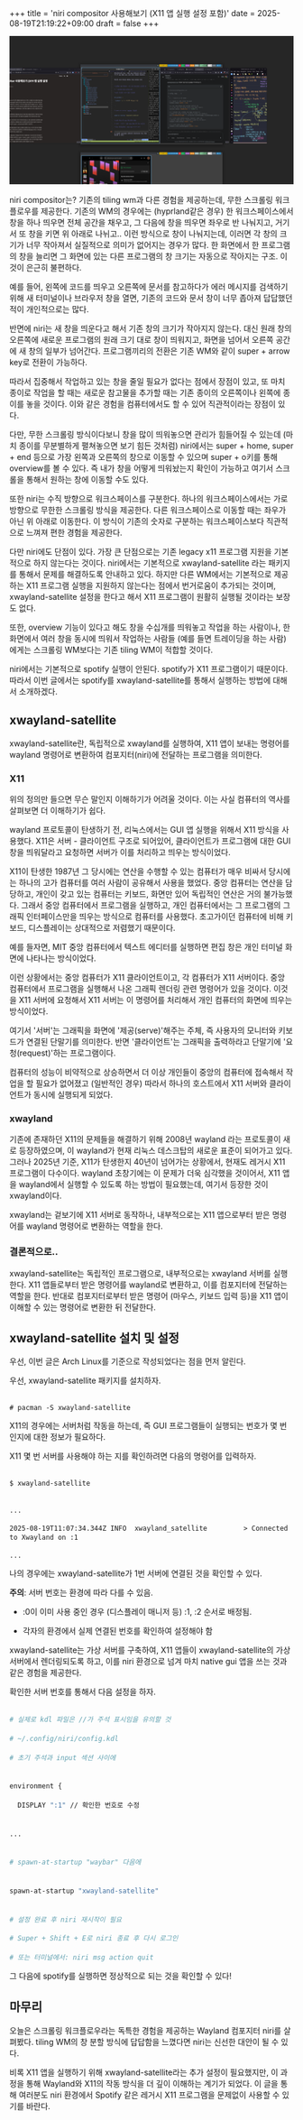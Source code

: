 +++
title = 'niri compositor 사용해보기 (X11 앱 실행 설정 포함)'
date = 2025-08-19T21:19:22+09:00
draft = false
+++

![niri의 overview 기능을 실행한 모습이다.](featured.png)

niri compositor는? 기존의 tiling wm과 다른 경험을 제공하는데, 무한 스크롤링 워크 플로우를 제공한다. 기존의 WM의 경우에는 (hyprland같은 경우) 한 워크스페이스에서 창을 하나 띄우면 전체 공간을 채우고, 그 다음에 창을 띄우면 좌우로 반 나눠지고, 거기서 또 창을 키면 위 아래로 나뉘고.. 이런 방식으로 창이 나눠지는데, 이러면 각 창의 크기가 너무 작아져서 실질적으로 의미가 없어지는 경우가 많다. 한 화면에서 한 프로그램의 창을 늘리면 그 화면에 있는 다른 프로그램의 창 크기는 자동으로 작아지는 구조. 이것이 은근히 불편하다.


예를 들어, 왼쪽에 코드를 띄우고 오른쪽에 문서를 참고하다가 에러 메시지를 검색하기 위해 새 터미널이나 브라우저 창을 열면, 기존의 코드와 문서 창이 너무 좁아져 답답했던 적이 개인적으로는 많다.


반면에 niri는 새 창을 띄운다고 해서 기존 창의 크기가 작아지지 않는다. 대신 원래 창의 오른쪽에 새로운 프로그램의 원래 크기 대로 창이 띄워지고, 화면을 넘어서 오른쪽 공간에 새 창의 일부가 넘어간다. 프로그램끼리의 전환은 기존 WM와 같이 super + arrow key로 전환이 가능하다. 


따라서 집중해서 작업하고 있는 창을 줄일 필요가 없다는 점에서 장점이 있고, 또 마치 종이로 작업을 할 때는 새로운 참고물을 추가할 때는 기존 종이의 오른쪽이나 왼쪽에 종이를 놓을 것이다. 이와 같은 경험을 컴퓨터에서도 할 수 있어 직관적이라는 장점이 있다. 


다만, 무한 스크롤링 방식이다보니 창을 많이 띄워놓으면 관리가 힘들어질 수 있는데 (마치 종이를 무분별하게 펼쳐놓으면 보기 힘든 것처럼) niri에서는 super + home, super + end 등으로 가장 왼쪽과 오른쪽의 창으로 이동할 수 있으며 super + o키를 통해 overview를 볼 수 있다. 즉 내가 창을 어떻게 띄워놨는지 확인이 가능하고 여기서 스크롤을 통해서 원하는 창에 이동할 수도 있다.


또한 niri는 수직 방향으로 워크스페이스를 구분한다. 하나의 워크스페이스에서는 가로 방향으로 무한한 스크롤링 방식을 제공한다. 다른 워크스페이스로 이동할 때는 좌우가 아닌 위 아래로 이동한다. 이 방식이 기존의 숫자로 구분하는 워크스페이스보다 직관적으로 느껴져 편한 경험을 제공한다. 


다만 niri에도 단점이 있다. 가장 큰 단점으로는 기존 legacy x11 프로그램 지원을 기본적으로 하지 않는다는 것이다. niri에서는 기본적으로 xwayland-satellite 라는 패키지를 통해서 문제를 해결하도록 안내하고 있다. 하지만 다른 WM에서는 기본적으로 제공하는 X11 프로그램 실행을 지원하지 않는다는 점에서 번거로움이 추가되는 것이며, xwayland-satellite 설정을 한다고 해서 X11 프로그램이 원활히 실행될 것이라는 보장도 없다. 


또한, overview 기능이 있다고 해도 창을 수십개를 띄워놓고 작업을 하는 사람이나, 한 화면에서 여러 창을 동시에 띄워서 작업하는 사람들 (예를 들면 트레이딩을 하는 사람) 에게는 스크롤링 WM보다는 기존 tiling WM이 적합할 것이다.


niri에서는 기본적으로 spotify 실행이 안된다. spotify가 X11 프로그램이기 때문이다. 따라서 이번 글에서는 spotify를 xwayland-satellite를 통해서 실행하는 방법에 대해서 소개하겠다.


## xwayland-satellite


xwayland-satellite란, 독립적으로 xwayland를 실행하여, X11 앱이 보내는 명령어를 wayland 명령어로 변환하여 컴포지터(niri)에 전달하는 프로그램을 의미한다.


### X11


위의 정의만 들으면 무슨 말인지 이해하기가 어려울 것이다. 이는 사실 컴퓨터의 역사를 살펴보면 더 이해하기가 쉽다.


wayland 프로토콜이 탄생하기 전, 리눅스에서는 GUI 앱 실행을 위해서 X11 방식을 사용했다. X11은 서버 - 클라이언트 구조로 되어있어, 클라이언트가 프로그램에 대한 GUI 창을 띄워달라고 요청하면 서버가 이를 처리하고 띄우는 방식이었다.


X11이 탄생한 1987년 그 당시에는 연산을 수행할 수 있는 컴퓨터가 매우 비싸서 당시에는 하나의 고가 컴퓨터를 여러 사람이 공유해서 사용을 했었다. 중앙 컴퓨터는 연산을 담당하고, 개인이 갖고 있는 컴퓨터는 키보드, 화면만 있어 독립적인 연산은 거의 불가능했다. 그래서 중앙 컴퓨터에서 프로그램을 실행하고, 개인 컴퓨터에서는 그 프로그램의 그래픽 인터페이스만을 띄우는 방식으로 컴퓨터를 사용했다. 초고가이던 컴퓨터에 비해 키보드, 디스플레이는 상대적으로 저렴했기 때문이다.


예를 들자면, MIT 중앙 컴퓨터에서 텍스트 에디터를 실행하면 편집 창은 개인 터미널 화면에 나타나는 방식이었다.


이런 상황에서는 중앙 컴퓨터가 X11 클라이언트이고, 각 컴퓨터가 X11 서버이다. 중앙 컴퓨터에서 프로그램을 실행해서 나온 그래픽 렌더링 관련 명령어가 있을 것이다. 이것을 X11 서버에 요청해서 X11 서버는 이 명령어를 처리해서 개인 컴퓨터의 화면에 띄우는 방식이었다.


여기서 '서버'는 그래픽을 화면에 '제공(serve)'해주는 주체, 즉 사용자의 모니터와 키보드가 연결된 단말기를 의미한다. 반면 '클라이언트'는 그래픽을 출력하라고 단말기에 '요청(request)'하는 프로그램이다.


컴퓨터의 성능이 비약적으로 상승하면서 더 이상 개인들이 중앙의 컴퓨터에 접속해서 작업을 할 필요가 없어졌고 (일반적인 경우) 따라서 하나의 호스트에서 X11 서버와 클라이언트가 동시에 실행되게 되었다. 


### xwayland


기존에 존재하던 X11의 문제들을 해결하기 위해 2008년  wayland 라는 프로토콜이 새로 등장하였으며, 이 wayland가 현재 리눅스 데스크탑의 새로운 표준이 되어가고 있다. 그러나 2025년 기준, X11가 탄생한지 40년이 넘어가는 상황에서, 현재도 레거시 X11 프로그램이 다수이다. wayland 초창기에는 이 문제가 더욱 심각했을 것이어서, X11 앱을 wayland에서 실행할 수 있도록 하는 방법이 필요했는데, 여기서 등장한 것이 xwayland이다. 


xwayland는 겉보기에 X11 서버로 동작하나, 내부적으로는 X11 앱으로부터 받은 명령어를 wayland 명령어로 변환하는 역할을 한다. 


### 결론적으로.. 


xwayland-satellite는 독립적인 프로그램으로, 내부적으로는 xwayland 서버를 실행한다. X11 앱들로부터 받은 명령어를 wayland로 변환하고, 이를 컴포지터에 전달하는 역할을 한다. 반대로 컴포지터로부터 받은 명령어 (마우스, 키보드 입력 등)을 X11 앱이 이해할 수 있는 명령어로 변환한 뒤 전달한다.


## xwayland-satellite 설치 및 설정


우선, 이번 글은 Arch Linux를 기준으로 작성되었다는 점을 먼저 알린다.


우선, xwayland-satellite 패키지를 설치하자. 


```console

# pacman -S xwayland-satellite

```


X11의 경우에는 서버처럼 작동을 하는데, 즉 GUI 프로그램들이 실행되는 번호가 몇 번인지에 대한 정보가 필요하다.


X11 몇 번 서버를 사용해야 하는 지를 확인하려면 다음의 명령어를 입력하자.


```console

$ xwayland-satellite


...

2025-08-19T11:07:34.344Z INFO  xwayland_satellite         > Connected to Xwayland on :1

...

```


나의 경우에는 xwayland-satellite가 1번 서버에 연결된 것을 확인할 수 있다.


**주의**: 서버 번호는 환경에 따라 다를 수 있음.

- :0이 이미 사용 중인 경우 (디스플레이 매니저 등) :1, :2 순서로 배정됨.

- 각자의 환경에서 실제 연결된 번호를 확인하여 설정해야 함


xwayland-satellite는 가상 서버를 구축하여, X11 앱들이 xwayland-satellite의 가상서버에서 렌더링되도록 하고, 이를 niri 환경으로 넘겨 마치 native gui 앱을 쓰는 것과 같은 경험을 제공한다.


확인한 서버 번호를 통해서 다음 설정을 하자.


```bash

# 실제로 kdl 파일은 //가 주석 표시임을 유의할 것

# ~/.config/niri/config.kdl

# 초기 주석과 input 섹션 사이에 


environment {

  DISPLAY ":1" // 확인한 번호로 수정


...


# spawn-at-startup "waybar" 다음에


spawn-at-startup "xwayland-satellite"


# 설정 완료 후 niri 재시작이 필요

# Super + Shift + E로 niri 종료 후 다시 로그인

# 또는 터미널에서: niri msg action quit

```


그 다음에 spotify를 실행하면 정상적으로 되는 것을 확인할 수 있다!


## 마무리

오늘은 스크롤링 워크플로우라는 독특한 경험을 제공하는 Wayland 컴포지터 niri를 살펴봤다. tiling WM의 창 분할 방식에 답답함을 느꼈다면 niri는 신선한 대안이 될 수 있다.


비록 X11 앱을 실행하기 위해 xwayland-satellite라는 추가 설정이 필요했지만, 이 과정을 통해 Wayland와 X11의 작동 방식을 더 깊이 이해하는 계기가 되었다. 이 글을 통해 여러분도 niri 환경에서 Spotify 같은  레거시 X11 프로그램을 문제없이 사용할 수 있기를 바란다.

